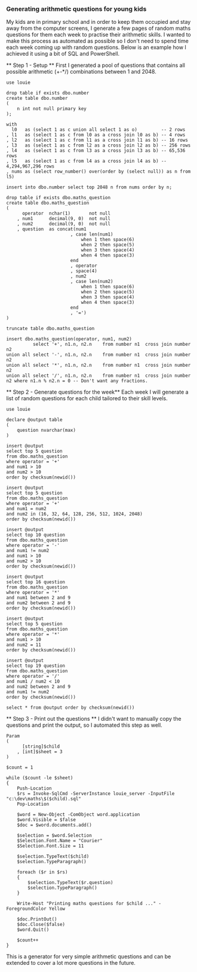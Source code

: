 ### Generating arithmetic questions for young kids

My kids are in primary school and in order to keep them occupied and stay away from the computer screens, I generate a few pages of random maths questions for them each week to practise their arithmetic skills. I wanted to make this process as automated as possible so I don't need to spend time each week coming up with random questions. Below is an example how I achieved it using a bit of SQL and PowerShell.

** Step 1 - Setup **
First I generated a pool of questions that contains all possible arithmetic (+-*/) combinations between 1 and 2048.

```
use louie

drop table if exists dbo.number 
create table dbo.number 
(
    n int not null primary key
); 
 
with
  l0   as (select 1 as c union all select 1 as o)         -- 2 rows
, l1   as (select 1 as c from l0 as a cross join l0 as b) -- 4 rows
, l2   as (select 1 as c from l1 as a cross join l1 as b) -- 16 rows
, l3   as (select 1 as c from l2 as a cross join l2 as b) -- 256 rows
, l4   as (select 1 as c from l3 as a cross join l3 as b) -- 65,536 rows
, l5   as (select 1 as c from l4 as a cross join l4 as b) -- 4,294,967,296 rows
, nums as (select row_number() over(order by (select null)) as n from l5)
 
insert into dbo.number select top 2048 n from nums order by n;

drop table if exists dbo.maths_question
create table dbo.maths_question
(
      operator  nchar(1)       not null
    , num1      decimal(9, 0)  not null
    , num2      decimal(9, 0)  not null
    , question  as concat(num1
                        , case len(num1) 
                            when 1 then space(6)
                            when 2 then space(5)
                            when 3 then space(4)
                            when 4 then space(3)
                        end
                        , operator
                        , space(4)
                        , num2
                        , case len(num2) 
                            when 1 then space(6)
                            when 2 then space(5)
                            when 3 then space(4)
                            when 4 then space(3)
                        end
                        , '=')
)

truncate table dbo.maths_question

insert dbo.maths_question(operator, num1, num2)
		  select '+', n1.n, n2.n	from number n1	cross join number n2
union all select '-', n1.n, n2.n	from number n1	cross join number n2
union all select '*', n1.n, n2.n	from number n1	cross join number n2
union all select '/', n1.n, n2.n	from number n1	cross join number n2 where n1.n % n2.n = 0 -- Don't want any fractions.
```

** Step 2 - Generate questions for the week**
Each week I will generate a list of random questions for each child tailored to their skill levels.

```
use louie

declare @output table
(
    question nvarchar(max)
)

insert @output
select top 5 question
from dbo.maths_question
where operator = '+'
and num1 > 10
and num2 > 10
order by checksum(newid())

insert @output
select top 5 question
from dbo.maths_question
where operator = '+'
and num1 = num2
and num2 in (16, 32, 64, 128, 256, 512, 1024, 2048)
order by checksum(newid())

insert @output
select top 10 question
from dbo.maths_question
where operator = '-'
and num1 != num2
and num1 > 10
and num2 > 10
order by checksum(newid())

insert @output
select top 16 question
from dbo.maths_question
where operator = '*'
and num1 between 2 and 9
and num2 between 2 and 9
order by checksum(newid())

insert @output
select top 5 question
from dbo.maths_question
where operator = '*'
and num1 > 10
and num2 = 11
order by checksum(newid())

insert @output
select top 19 question
from dbo.maths_question
where operator = '/'
and num1 / num2 < 10
and num2 between 2 and 9
and num1 != num2
order by checksum(newid())

select * from @output order by checksum(newid())
```

** Step 3 - Print out the questions **
I didn't want to manually copy the questions and print the output, so I automated this step as well.

```
Param
(
      [string]$child
    , [int]$sheet = 3
)

$count = 1

while ($count -le $sheet)
{
    Push-Location
    $rs = Invoke-SqlCmd -ServerInstance louie_server -InputFile "c:\dev\maths\$($child).sql"
    Pop-Location

    $word = New-Object -ComObject word.application
    $word.Visible = $false
    $doc = $word.documents.add()

    $selection = $word.Selection
    $Selection.Font.Name = "Courier"
    $Selection.Font.Size = 11

    $selection.TypeText($child)
    $selection.TypeParagraph()

    foreach ($r in $rs)
    {
        $selection.TypeText($r.question)
        $selection.TypeParagraph()
    }

    Write-Host "Printing maths questions for $child ..." -ForegroundColor Yellow

    $doc.PrintOut()
    $doc.Close($false)
    $word.Quit()

    $count++
}
```

This is a generator for very simple arithmetic questions and can be extended to cover a lot more questions in the future.
